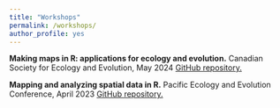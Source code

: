 ```yaml
---
title: "Workshops"
permalink: /workshops/
author_profile: yes
---
```


**Making maps in R: applications for ecology and evolution.** Canadian Society for Ecology and Evolution, May 2024
[GitHub repository.](https://github.com/wesleygreentree/CSEE2024-R-maps) 

**Mapping and analyzing spatial data in R.** Pacific Ecology and Evolution Conference, April 2023
[GitHub repository.](https://github.com/wesleygreentree/PEEC2023-R-workshop)

